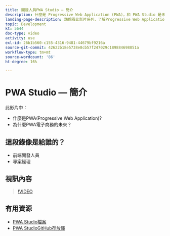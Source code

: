 ```yaml
---
title: 開發人員PWA Studio — 簡介
description: 什麼是 Progressive Web Application (PWA)，和 PWA Studio 是未來趨勢。
landing-page-description: 請觀看此影片系列，了解Progressive Web Application(PWA)，以及PWA Studio為何是未來 [!DNL Commerce] 網站。
topic: Development
kt: 5644
doc-type: video
activity: use
exl-id: 26b1b560-c155-4316-9481-44679bf9216a
source-git-commit: 42622b18e5738e8cb57f247029c189884698851a
workflow-type: tm+mt
source-wordcount: '86'
ht-degree: 16%

---
```


# PWA Studio — 簡介

此影片中：

- 什麼是PWA(Progressive Web Application)?
- 為什麼PWA電子商務的未來？

## 這段錄像是給誰的？

- 前端開發人員
- 專案經理

## 視訊內容

>[!VIDEO](https://video.tv.adobe.com/v/35715?quality=12&learn=on)

## 有用資源

- [PWA Studio檔案](https://developer.adobe.com/commerce/pwa-studio/)
- [PWA StudioGitHub存放庫](https://github.com/magento/pwa-studio)

